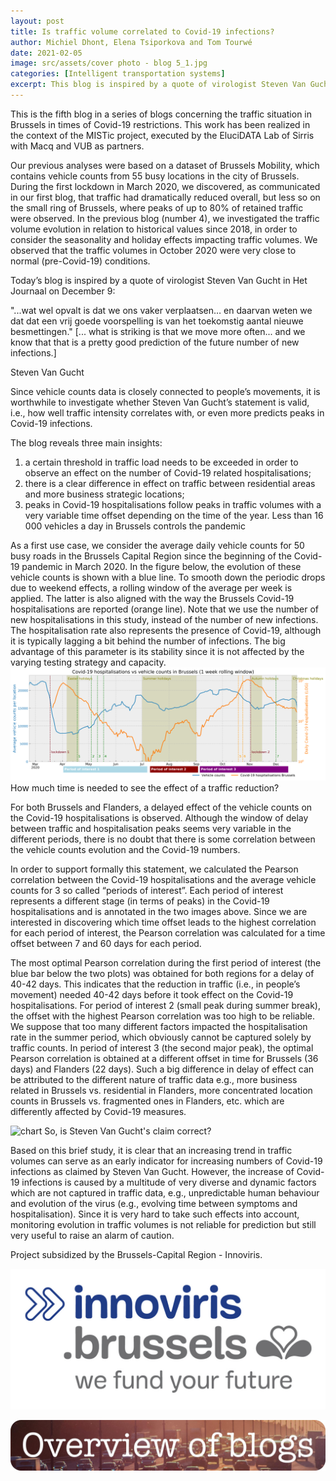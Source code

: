 ```yaml
---
layout: post
title: Is traffic volume correlated to Covid-19 infections?
author: Michiel Dhont, Elena Tsiporkova and Tom Tourwé
date: 2021-02-05
image: src/assets/cover photo - blog 5_1.jpg
categories: [Intelligent transportation systems]
excerpt: This blog is inspired by a quote of virologist Steven Van Gucht in Het Journaal on December 9; “... what is striking is that we move more often... and we know that that is a pretty good prediction of the future number of new infections." Since vehicle counts data is closely connected to people’s movements, it is worthwhile to investigate whether Steven Van Gucht’s statement is valid, i.e., how well traffic intensity correlates with Covid-19 infections.
---
```

This is the fifth blog in a series of blogs concerning the traffic situation in Brussels in times of Covid-19 restrictions. This work has been realized in the context of the MISTic project, executed by the EluciDATA Lab of Sirris with Macq and VUB as partners.

Our previous analyses were based on a dataset of Brussels Mobility, which contains vehicle counts from 55 busy locations in the city of Brussels. During the first lockdown in March 2020, we discovered, as communicated in our first blog, that traffic had dramatically reduced overall, but less so on the small ring of Brussels, where peaks of up to 80% of retained traffic were observed. In the previous blog (number 4), we investigated the traffic volume evolution in relation to historical values since 2018, in order to consider the seasonality and holiday effects impacting traffic volumes. We observed that the traffic volumes in October 2020 were very close to normal (pre-Covid-19) conditions.

Today’s blog is inspired by a quote of virologist Steven Van Gucht in Het Journaal on December 9:

"...wat wel opvalt is dat we ons vaker verplaatsen… en daarvan weten we dat dat een vrij goede voorspelling is van het toekomstig aantal nieuwe besmettingen." [... what is striking is that we move more often... and we know that that is a pretty good prediction of the future number of new infections.]

Steven Van Gucht

Since vehicle counts data is closely connected to people’s movements, it is worthwhile to investigate whether Steven Van Gucht’s statement is valid, i.e., how well traffic intensity correlates with, or even more predicts peaks in Covid-19 infections.

The blog reveals three main insights:
1. a certain threshold in traffic load needs to be exceeded in order to observe an effect on the number of Covid-19 related hospitalisations;
2. there is a clear difference in effect on traffic between residential areas and more business strategic locations;
3. peaks in Covid-19 hospitalisations follow peaks in traffic volumes with a very variable time offset depending on the time of the year.
Less than 16 000 vehicles a day in Brussels controls the pandemic

As a first use case, we consider the average daily vehicle counts for 50 busy roads in the Brussels Capital Region since the beginning of the Covid-19 pandemic in March 2020. In the figure below, the evolution of these vehicle counts is shown with a blue line. To smooth down the periodic drops due to weekend effects, a rolling window of the average per week is applied. The latter is also aligned with the way the Brussels Covid-19 hospitalisations are reported (orange line). Note that we use the number of new hospitalisations in this study, instead of the number of new infections. The hospitalisation rate also represents the presence of Covid-19, although it is typically lagging a bit behind the number of infections. The big advantage of this parameter is its stability since it is not affected by the varying testing strategy and capacity.
<img alt="chart" src="src/assets/chart.png" />
How much time is needed to see the effect of a traffic reduction?

For both Brussels and Flanders, a delayed effect of the vehicle counts on the Covid-19 hospitalisations is observed. Although the window of delay between traffic and hospitalisation peaks seems very variable in the different periods, there is no doubt that there is some correlation between the vehicle counts evolution and the Covid-19 numbers.

In order to support formally this statement, we calculated the Pearson correlation between the Covid-19 hospitalisations and the average vehicle counts for 3 so called “periods of interest”. Each period of interest represents a different stage (in terms of peaks) in the Covid-19 hospitalisations and is annotated in the two images above. Since we are interested in discovering which time offset leads to the highest correlation for each period of interest, the Pearson correlation was calculated for a time offset between 7 and 60 days for each period.

 The most optimal Pearson correlation during the first period of interest (the blue bar below the two plots) was obtained for both regions for a delay of 40-42 days. This indicates that the reduction in traffic (i.e., in people’s movement) needed 40-42 days before it took effect on the Covid-19 hospitalisations.
For period of interest 2 (small peak during summer break), the offset with the highest Pearson correlation was too high to be reliable. We suppose that too many different factors impacted the hospitalisation rate in the summer period, which obviously cannot be captured solely by traffic counts.
In period of interest 3 (the second major peak), the optimal Pearson correlation is obtained at a different offset in time for Brussels (36 days) and Flanders (22 days). Such a big difference in delay of effect can be attributed to the different nature of traffic data e.g., more business related in Brussels vs. residential in Flanders, more concentrated location counts in Brussels vs. fragmented ones in Flanders, etc. which are differently affected by Covid-19 measures.

<img alt="chart" src="src/assets/chart2.png" />
So, is Steven Van Gucht's claim correct?

Based on this brief study, it is clear that an increasing trend in traffic volumes can serve as an early indicator for increasing numbers of Covid-19 infections as claimed by Steven Van Gucht. However, the increase of Covid-19 infections is caused by a multitude of very diverse and dynamic factors which are not captured in traffic data, e.g., unpredictable human behaviour and evolution of the virus (e.g., evolving time between symptoms and hospitalisation). Since it is very hard to take such effects into account, monitoring evolution in traffic volumes is not reliable for prediction but still very useful to raise an alarm of caution.

Project subsidized by the Brussels-Capital Region - Innoviris.

<a href="https://innoviris.brussels/" target="_blank"><img alt="RGB_innoviris_we fund your future_MAIN LOGO.jpg" src="src/assets/RGB_innoviris_we fund your future_MAIN LOGO.jpg" /></a>

<a href="https://elucidata.be/blog" target="_self"><img alt="button_to_blog.jpg" src="src/assets/button_to_blog.jpg" /></a>
